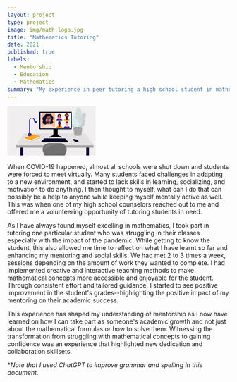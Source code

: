 ```yaml
---
layout: project
type: project
image: img/math-logo.jpg
title: "Mathematics Tutoring"
date: 2021
published: true
labels:
  - Mentorship
  - Education
  - Mathematics
summary: "My experience in peer tutoring a high school student in mathematics."
---
```


<img width="200px" src="../img/tutoring.jpeg" class="img-thumbnail" >

When COVID-19 happened, almost all schools were shut down and students were forced to meet virtually. Many students faced challenges in adapting to a new environment, and started to lack skills in learning, socializing, and motivation to do anything. I then thought to myself, what can I do that can possibly be a help to anyone while keeping myself mentally active as well. This was when one of my high school counselors reached out to me and offered me a volunteering opportunity of tutoring students in need. 

As I have always found myself excelling in mathematics, I took part in tutoring one particular student who was struggling in their classes especially with the impact of the pandemic. While getting to know the student, this also allowed me time to reflect on what I have learnt so far and enhancing my mentoring and social skills. We had met 2 to 3 times a week, sessions depending on the amount of work they wanted to complete. I had implemented creative and interactive teaching methods to make mathematical concepts more accessible and enjoyable for the student. Through consistent effort and tailored guidance, I started to see positive improvement in the student's grades--highlighting the positive impact of my mentoring on their academic success.

This experience has shaped my understanding of mentorship as I now have learned on how I can take part as someone's academic growth and not just about the mathematical formulas or how to solve them. Witnessing the transformation from struggling with mathematical concepts to gaining confidence was an experience that highlighted new dedication and collaboration skillsets.

**Note that I used ChatGPT to improve grammar and spelling in this document.*

